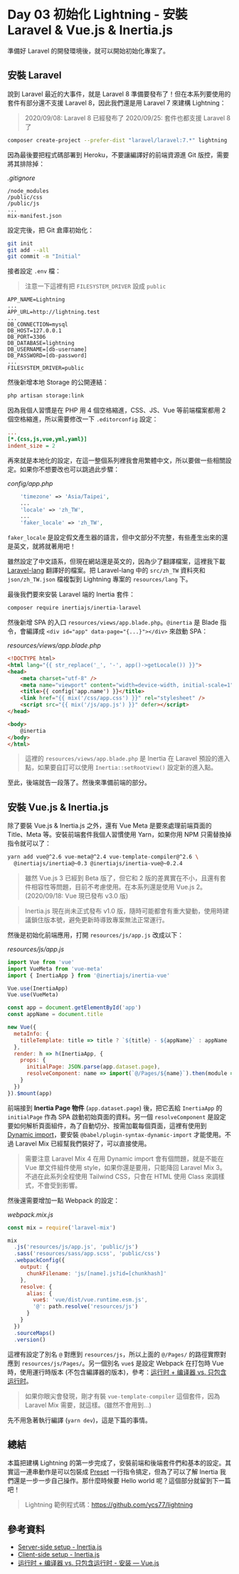 # Day 03 初始化 Lightning - 安裝 Laravel & Vue.js & Inertia.js

準備好 Laravel 的開發環境後，就可以開始初始化專案了。

## 安裝 Laravel

說到 Laravel 最近的大事件，就是 Laravel 8 準備要發布了！但在本系列要使用的套件有部分還不支援 Laravel 8，因此我們還是用 Laravel 7 來建構 Lightning：

> 2020/09/08: Laravel 8 已經發布了
> 2020/09/25: 套件也都支援 Laravel 8 了

```bash
composer create-project --prefer-dist "laravel/laravel:7.*" lightning
```

因為最後要把程式碼部署到 Heroku，不要讓編譯好的前端資源進 Git 版控，需要將其排除掉：

*.gitignore*
```
/node_modules
/public/css
/public/js
...
mix-manifest.json
```

設定完後，把 Git 倉庫初始化：

```bash
git init
git add --all
git commit -m "Initial"
```

接者設定 `.env` 檔：

> 注意一下這裡有把 `FILESYSTEM_DRIVER` 設成 `public`

```
APP_NAME=Lightning
...
APP_URL=http://lightning.test
...
DB_CONNECTION=mysql
DB_HOST=127.0.0.1
DB_PORT=3306
DB_DATABASE=lightning
DB_USERNAME=[db-username]
DB_PASSWORD=[db-password]
...
FILESYSTEM_DRIVER=public
```

然後新增本地 Storage 的公開連結：

```bash
php artisan storage:link
```

因為我個人習慣是在 PHP 用 4 個空格縮進，CSS、JS、Vue 等前端檔案都用 2 個空格縮進，所以需要修改一下 `.editorconfig` 設定：

```ini
...
[*.{css,js,vue,yml,yaml}]
indent_size = 2
```

再來就是本地化的設定，在這一整個系列裡我會用繁體中文，所以要做一些相關設定。如果你不想要改也可以跳過此步驟：

*config/app.php*
```php
    'timezone' => 'Asia/Taipei',
    ...
    'locale' => 'zh_TW',
    ...
    'faker_locale' => 'zh_TW',
```

`faker_locale` 是設定假文產生器的語言，但中文部分不完整，有些產生出來的還是英文，就將就著用吧！

雖然設定了中文語系，但現在網站還是英文的，因為少了翻譯檔案，這裡我下載 [Laravel-lang](https://github.com/Laravel-Lang/lang) 翻譯好的檔案。把 Laravel-lang 中的 `src/zh_TW` 資料夾和 `json/zh_TW.json` 檔複製到 Lightning 專案的 `resources/lang` 下。

最後我們要來安裝 Laravel 端的 Inertia 套件：

```bash
composer require inertiajs/inertia-laravel
```

然後新增 SPA 的入口 `resources/views/app.blade.php`。`@inertia` 是 Blade 指令，會編譯成 `<div id="app" data-page="{...}"></div>` 來啟動 SPA：

*resources/views/app.blade.php*
```html
<!DOCTYPE html>
<html lang="{{ str_replace('_', '-', app()->getLocale()) }}">
<head>
    <meta charset="utf-8" />
    <meta name="viewport" content="width=device-width, initial-scale=1">
    <title>{{ config('app.name') }}</title>
    <link href="{{ mix('/css/app.css') }}" rel="stylesheet" />
    <script src="{{ mix('/js/app.js') }}" defer></script>
</head>

<body>
    @inertia
</body>
</html>
```

> 這裡的 `resources/views/app.blade.php` 是 Inertia 在 Laravel 預設的進入點，如果要自訂可以使用 `Inertia::setRootView()` 設定新的進入點。

至此，後端就告一段落了。然後來準備前端的部分。

## 安裝 Vue.js & Inertia.js

除了要裝 Vue.js & Inertia.js 之外，還有 Vue Meta 是要來處理前端頁面的 Title、Meta 等。安裝前端套件我個人習慣使用 Yarn，如果你用 NPM 只需替換掉指令就可以了：

```bash
yarn add vue@^2.6 vue-meta@^2.4 vue-template-compiler@^2.6 \
  @inertiajs/inertia@~0.3 @inertiajs/inertia-vue@~0.2.4
```

> 雖然 Vue.js 3 已經到 Beta 版了，但它和 2 版的差異實在不小，且還有套件相容性等問題，目前不考慮使用。在本系列還是使用 Vue.js 2。(2020/09/18: Vue 現已發布 v3.0 版)

> Inertia.js 現在尚未正式發布 v1.0 版，隨時可能都會有重大變動，使用時建議鎖住版本號，避免更新時導致專案無法正常運行。

然後是初始化前端應用，打開 `resources/js/app.js` 改成以下：

*resources/js/app.js*
```js
import Vue from 'vue'
import VueMeta from 'vue-meta'
import { InertiaApp } from '@inertiajs/inertia-vue'

Vue.use(InertiaApp)
Vue.use(VueMeta)

const app = document.getElementById('app')
const appName = document.title

new Vue({
  metaInfo: {
    titleTemplate: title => title ? `${title} - ${appName}` : appName
  },
  render: h => h(InertiaApp, {
    props: {
      initialPage: JSON.parse(app.dataset.page),
      resolveComponent: name => import(`@/Pages/${name}`).then(module => module.default)
    }
  })
}).$mount(app)
```

前端接到 **Inertia Page 物件** (`app.dataset.page`) 後，把它丟給 `InertiaApp` 的 `initialPage` 作為 SPA 啟動初始頁面的資料。另一個 `resolveComponent` 是設定要如何解析頁面組件，為了自動切分、按需加載每個頁面，這裡有使用到 [Dynamic import](https://github.com/tc39/proposal-dynamic-import)，要安裝 `@babel/plugin-syntax-dynamic-import` 才能使用。不過 Laravel Mix 已經幫我們裝好了，可以直接使用。

> 需要注意 Laravel Mix 4 在用 Dynamic import 會有個問題，就是不能在 Vue 單文件組件使用 style，如果你還是要用，只能降回 Laravel Mix 3。不過在此系列全程使用 Tailwind CSS，只會在 HTML 使用 Class 來調樣式，不會受到影響。

然後還需要增加一點 Webpack 的設定：

*webpack.mix.js*
```js
const mix = require('laravel-mix')

mix
  .js('resources/js/app.js', 'public/js')
  .sass('resources/sass/app.scss', 'public/css')
  .webpackConfig({
    output: {
      chunkFilename: 'js/[name].js?id=[chunkhash]'
    },
    resolve: {
      alias: {
        vue$: 'vue/dist/vue.runtime.esm.js',
        '@': path.resolve('resources/js')
      }
    }
  })
  .sourceMaps()
  .version()
```

這裡有設定了別名 `@` 對應到 `resources/js`，所以上面的 `@/Pages/` 的路徑實際對應到 `resources/js/Pages/`。另一個別名 `vue$` 是設定 Webpack 在打包時 Vue 時，使用運行時版本 (不包含編譯器的版本)，參考：[运行时 + 编译器 vs. 只包含运行时](https://cn.vuejs.org/v2/guide/installation.html#%E8%BF%90%E8%A1%8C%E6%97%B6-%E7%BC%96%E8%AF%91%E5%99%A8-vs-%E5%8F%AA%E5%8C%85%E5%90%AB%E8%BF%90%E8%A1%8C%E6%97%B6)。

> 如果你眼尖會發現，剛才有裝 `vue-template-compiler` 這個套件，因為 Laravel Mix 需要，就這樣。(雖然不會用到...)

先不用急著執行編譯 (`yarn dev`)，這是下篇的事情。

## 總結

本篇把建構 Lightning 的第一步完成了，安裝前端和後端套件們和基本的設定。其實這一連串動作是可以包裝成 [Preset](https://usepreset.dev/) 一行指令搞定，但為了可以了解 Inertia 我們還是一步一步自己操作。那什麼時候要 Hello world 呢？這個部分就留到下一篇吧！

> Lightning 範例程式碼：https://github.com/ycs77/lightning

## 參考資料

* [Server-side setup - Inertia.js](https://inertiajs.com/server-side-setup)
* [Client-side setup - Inertia.js](https://inertiajs.com/client-side-setup)
* [运行时 + 编译器 vs. 只包含运行时 - 安装 — Vue.js](https://cn.vuejs.org/v2/guide/installation.html#%E8%BF%90%E8%A1%8C%E6%97%B6-%E7%BC%96%E8%AF%91%E5%99%A8-vs-%E5%8F%AA%E5%8C%85%E5%90%AB%E8%BF%90%E8%A1%8C%E6%97%B6)
